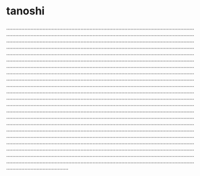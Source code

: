 # tanoshi

.................................................................................................................................................................................................................................................................................................................................................................................................................................................................................................................................................................................................................................................................................................................................................................................................................................................................................................................................................................................................................................................................................................................................................................................................................................................................................................................................................................................................................................................................................................................................................................................................................................................................................................................................................................................................................................................................................................................................................................................................................................................................................................................................................................................................................................................................................................................................................................................................................................................................................................................................................................................................................................................................................................................................................................................................................................................................................